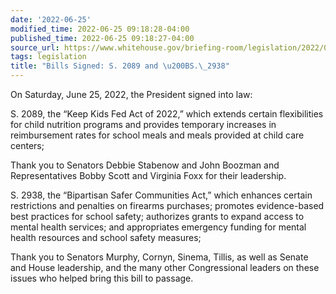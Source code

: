 ```yaml
---
date: '2022-06-25'
modified_time: 2022-06-25 09:18:28-04:00
published_time: 2022-06-25 09:18:27-04:00
source_url: https://www.whitehouse.gov/briefing-room/legislation/2022/06/25/bills-signed-s-2089-and-s-2938/
tags: legislation
title: "Bills Signed: S. 2089 and \u200BS.\_2938"
---
```

 
On Saturday, June 25, 2022, the President signed into law:

S. 2089, the “Keep Kids Fed Act of 2022,” which extends certain
flexibilities for child nutrition programs and provides temporary
increases in reimbursement rates for school meals and meals provided at
child care centers;

Thank you to Senators Debbie Stabenow and John Boozman and
Representatives Bobby Scott and Virginia Foxx for their leadership.

S. 2938, the “Bipartisan Safer Communities Act,” which enhances certain
restrictions and penalties on firearms purchases; promotes
evidence-based best practices for school safety; authorizes grants to
expand access to mental health services; and appropriates emergency
funding for mental health resources and school safety measures;

Thank you to Senators Murphy, Cornyn, Sinema, Tillis, as well as Senate
and House leadership, and the many other Congressional leaders on these
issues who helped bring this bill to passage.
